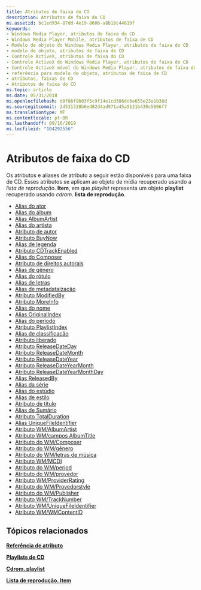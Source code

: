 ```yaml
---
title: Atributos de faixa do CD
description: Atributos de faixa do CD
ms.assetid: bc1ed934-87dd-4e19-8606-a8b18c44619f
keywords:
- Windows Media Player, atributos de faixa do CD
- Windows Media Player Mobile, atributos de faixa de CD
- Modelo de objeto do Windows Media Player, atributos de faixa do CD
- modelo de objeto, atributos de faixa de CD
- Controle ActiveX, atributos de faixa do CD
- Controle ActiveX do Windows Media Player, atributos de faixa do CD
- Controle ActiveX móvel do Windows Media Player, atributos de faixa do CD
- referência para modelo de objeto, atributos de faixa de CD
- atributos, faixas de CD
- Atributos de faixa do CD
ms.topic: article
ms.date: 05/31/2018
ms.openlocfilehash: d8f86f9b03f5c9f14e1cd386dc6e655e23a1b38d
ms.sourcegitcommit: 2d531328b6ed82d4ad971a45a5131b430c5866f7
ms.translationtype: MT
ms.contentlocale: pt-BR
ms.lasthandoff: 09/16/2019
ms.locfileid: "104292556"
---
```

# <a name="cd-track-attributes"></a>Atributos de faixa do CD

Os atributos e aliases de atributo a seguir estão disponíveis para uma faixa de CD. Esses atributos se aplicam ao objeto de mídia recuperado usando a *lista de reprodução*. **Item**, em que *playlist* representa um objeto **playlist** recuperado usando *cdrom*. **lista de reprodução**.

-   [Alias do ator](author-attribute.md)
-   [Alias do álbum](wm-albumtitle-attribute.md)
-   [Alias AlbumArtist](wm-albumartist-attribute.md)
-   [Alias do artista](author-attribute.md)
-   [Atributo de autor](author-attribute.md)
-   [Atributo BuyNow](buynow-attribute.md)
-   [Alias de legenda](title-attribute.md)
-   [Atributo CDTrackEnabled](cdtrackenabled-attribute.md)
-   [Alias do Composer](wm-composer-attribute.md)
-   [Atributo de direitos autorais](copyright-attribute.md)
-   [Alias de gênero](wm-genre-attribute.md)
-   [Alias do rótulo](wm-publisher-attribute.md)
-   [Alias de letras](wm-lyrics-attribute.md)
-   [Alias de metadataização](wm-provider-attribute.md)
-   [Atributo ModifiedBy](modifiedby-attribute.md)
-   [Atributo MoreInfo](moreinfo-attribute.md)
-   [Alias do nome](title-attribute.md)
-   [Alias OriginalIndex](wm-tracknumber-attribute.md)
-   [Alias do período](wm-period-attribute.md)
-   [Atributo PlaylistIndex](playlistindex-attribute.md)
-   [Alias de classificação](wm-providerrating-attribute.md)
-   [Atributo liberado](releasedate-attribute.md)
-   [Atributo ReleaseDateDay](releasedateday-attribute.md)
-   [Atributo ReleaseDateMonth](releasedatemonth-attribute.md)
-   [Atributo ReleaseDateYear](releasedateyear-attribute.md)
-   [Atributo ReleaseDateYearMonth](releasedateyearmonth-attribute.md)
-   [Atributo ReleaseDateYearMonthDay](releasedateyearmonthday-attribute.md)
-   [Alias ReleasedBy](wm-publisher-attribute.md)
-   [Alias da série](title-attribute.md)
-   [Alias do estúdio](wm-publisher-attribute.md)
-   [Alias de estilo](wm-providerstyle-attribute.md)
-   [Atributo de título](title-attribute.md)
-   [Alias de Sumário](wm-mcdi-attribute.md)
-   [Atributo TotalDuration](totalduration-attribute.md)
-   [Alias UniqueFileIdentifier](wm-uniquefileidentifier-attribute.md)
-   [Atributo WM/AlbumArtist](wm-albumartist-attribute.md)
-   [Atributo WM/campos AlbumTitle](wm-albumtitle-attribute.md)
-   [Atributo do WM/Composer](wm-composer-attribute.md)
-   [Atributo do WM/gênero](wm-genre-attribute.md)
-   [Atributo do WM/letras de música](wm-lyrics-attribute.md)
-   [Atributo WM/MCDI](wm-mcdi-attribute.md)
-   [Atributo do WM/period](wm-period-attribute.md)
-   [Atributo do WM/provedor](wm-provider-attribute.md)
-   [Atributo WM/ProviderRating](wm-providerrating-attribute.md)
-   [Atributo do WM/Provedorstyle](wm-providerstyle-attribute.md)
-   [Atributo do WM/Publisher](wm-publisher-attribute.md)
-   [Atributo WM/TrackNumber](wm-tracknumber-attribute.md)
-   [Atributo WM/UniqueFileIdentifier](wm-uniquefileidentifier-attribute.md)
-   [Atributo WM/WMContentID](wm-wmcontentid-attribute.md)

## <a name="related-topics"></a>Tópicos relacionados

<dl> <dt>

[**Referência de atributo**](attribute-reference.md)
</dt> <dt>

[**Playlists de CD**](cd-playlist-attributes.md)
</dt> <dt>

[**Cdrom. playlist**](cdrom-playlist.md)
</dt> <dt>

[**Lista de reprodução. Item**](playlist-item.md)
</dt> </dl>

 

 




